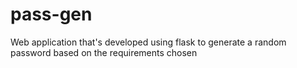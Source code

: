 # pass-gen
Web application that's developed using flask to generate a random password based on the requirements chosen
